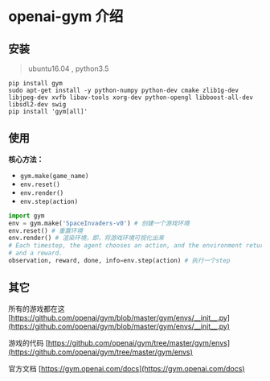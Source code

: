 # openai-gym 介绍

## 安装

> ubuntu16.04 , python3.5



```shell
pip install gym
sudo apt-get install -y python-numpy python-dev cmake zlib1g-dev libjpeg-dev xvfb libav-tools xorg-dev python-opengl libboost-all-dev libsdl2-dev swig
pip install 'gym[all]'
```



## 使用

**核心方法：**

* `gym.make(game_name)`
* `env.reset()`
* `env.render()`
* `env.step(action)`

```python
import gym
env = gym.make('SpaceInvaders-v0') # 创建一个游戏环境
env.reset() # 重置环境
env.render() # 渲染环境，即，将游戏环境可视化出来
# Each timestep, the agent chooses an action, and the environment returns an observation 
# and a reward.
observation, reward, done, info=env.step(action) # 执行一个step
```



## 其它

所有的游戏都在这 [https://github.com/openai/gym/blob/master/gym/envs/__init__.py](https://github.com/openai/gym/blob/master/gym/envs/__init__.py)

游戏的代码 [https://github.com/openai/gym/tree/master/gym/envs](https://github.com/openai/gym/tree/master/gym/envs)

官方文档 [https://gym.openai.com/docs](https://gym.openai.com/docs)



